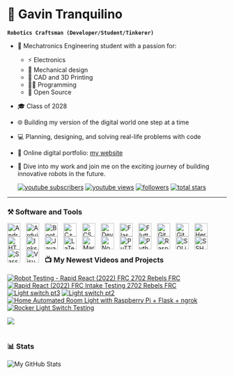 # 🐼 Gavin Tranquilino

**`Robotics Craftsman (Developer/Student/Tinkerer)`**

- 🤖 Mechatronics Engineering student with a passion for: 
    - ⚡ Electronics
    - 🦾 Mechanical design
    - 🧰 CAD and 3D Printing
    - 🧑‍💻 Programming
    - 💾 Open Source

- 🎓 Class of 2028
- 🌐 Building my version of the digital world one step at a time
- 💻 Planning, designing, and solving real-life problems with code
- 🔗 Online digital portfolio: [my website][website]
- 🙏 Dive into my work and join me on the exciting journey of building innovative robots in the future.

   <p align="left">
      <a href="https://www.youtube.com/channel/UCnBxk-HBG0jXScCYvieHLDA?sub_confirmation=1">
         <img alt="youtube subscribers" title="Subscribe to my YouTube channel" src="https://custom-icon-badges.demolab.com/youtube/channel/subscribers/UCnBxk-HBG0jXScCYvieHLDA?color=%23E05D44&label=SUBSCRIBE&logo=video&logoColor=white&style=for-the-badge&labelColor=CE4630"/></a> 
      <a href="https://www.youtube.com/@gavintranquilino">
         <img alt="youtube views" title="YouTube views" src="https://custom-icon-badges.demolab.com/youtube/channel/views/UCnBxk-HBG0jXScCYvieHLDA?color=%23E1AD0E&logo=eye&logoColor=white&style=for-the-badge&labelColor=C79600"/></a> 
      <a href="https://github.com/gavintranquilino?tab=followers">
         <img alt="followers" title="Follow me on Github" src="https://custom-icon-badges.demolab.com/github/followers/gavintranquilino?color=236ad3&labelColor=1155ba&style=for-the-badge&logo=person-add&label=Follow&logoColor=white"/></a>
      <a href="https://github.com/gavintranquilino?tab=repositories&sort=stargazers">
         <img alt="total stars" title="Total stars on GitHub" src="https://custom-icon-badges.demolab.com/github/stars/gavintranquilino?color=55960c&style=for-the-badge&labelColor=488207&logo=star"/></a>
   </p>

---

### ⚒️ Software and Tools

<!-- Android -->
<img align="left" alt="Android" width="30px" style="padding-right:10px;" src="https://cdn.jsdelivr.net/gh/devicons/devicon/icons/android/android-plain.svg" />
<!-- Arduino -->
<img align="left" alt="Arduino" width="30px" style="padding-right:10px;" src="https://cdn.jsdelivr.net/gh/devicons/devicon/icons/arduino/arduino-plain.svg" />
<!-- Bootstrap -->
<img align="left" alt="Bootstrap" width="30px" style="padding-right:10px;" src="https://cdn.jsdelivr.net/gh/devicons/devicon/icons/bootstrap/bootstrap-plain.svg" />
<!-- C++ -->
<img align="left" alt="C++" width="30px" style="padding-right:10px;" src="https://cdn.jsdelivr.net/gh/devicons/devicon/icons/cplusplus/cplusplus-plain.svg" />
<!-- CSS3 -->
<img align="left" alt="CSS3" width="30px" style="padding-right:10px;" src="https://cdn.jsdelivr.net/gh/devicons/devicon/icons/css3/css3-plain.svg" />
<!-- Devicon -->
<img align="left" alt="Devicon" width="30px" style="padding-right:10px;" src="https://cdn.jsdelivr.net/gh/devicons/devicon/icons/devicon/devicon-plain.svg" />
<!-- Flask -->
<img align="left" alt="Flask" width="30px" style="padding-right:10px;" src="https://cdn.jsdelivr.net/gh/devicons/devicon/icons/flask/flask-original.svg" />
<!-- Flutter -->
<img align="left" alt="Flutter" width="30px" style="padding-right:10px;" src="https://cdn.jsdelivr.net/gh/devicons/devicon/icons/flutter/flutter-plain.svg" />
<!-- Fusion360 -->
<!-- <img align="left" alt="Fusion360" width="30px" style="padding-right:10px;" src="https://cdn.jsdelivr.net/gh/devicons/devicon/icons/python/fusioon-plain.svg" /> -->
<!-- Git -->
<img align="left" alt="Git" width="30px" style="padding-right:10px;" src="https://cdn.jsdelivr.net/gh/devicons/devicon/icons/git/git-plain.svg" />
<!-- GitHub -->
<img align="left" alt="GitHub" width="30px" style="padding-right:10px;" src="https://cdn.jsdelivr.net/gh/devicons/devicon/icons/github/github-original.svg" />
<!-- Heroku -->
<img align="left" alt="Heroku" width="30px" style="padding-right:10px;" src="https://cdn.jsdelivr.net/gh/devicons/devicon/icons/heroku/heroku-plain.svg" />
<!-- HTML5 -->
<img align="left" alt="HTML5" width="30px" style="padding-right:10px;" src="https://cdn.jsdelivr.net/gh/devicons/devicon/icons/html5/html5-plain.svg" />
<!-- Inkscape -->
<img align="left" alt="Inkscape" width="30px" style="padding-right:10px;" src="https://cdn.jsdelivr.net/gh/devicons/devicon/icons/inkscape/inkscape-original.svg" />
<!-- JavaScript -->
<img align="left" alt="JavaScript" width="30px" style="padding-right:10px;" src="https://cdn.jsdelivr.net/gh/devicons/devicon/icons/javascript/javascript-plain.svg" />
<!-- LaTeX -->
<img align="left" alt="LaTeX" width="30px" style="padding-right:10px;" src="https://cdn.jsdelivr.net/gh/devicons/devicon/icons/latex/latex-original.svg" />
<!-- Markdown -->
<img align="left" alt="Markdown" width="30px" style="padding-right:10px;" src="https://cdn.jsdelivr.net/gh/devicons/devicon/icons/markdown/markdown-original.svg" />
<!-- NodeJs -->
<img align="left" alt="NodeJS" width="30px" style="padding-right:10px;" src="https://cdn.jsdelivr.net/gh/devicons/devicon/icons/nodejs/nodejs-plain.svg" />
<!-- Paint.net -->
<!-- <img align="left" alt="Paint.net" width="30px" style="padding-right:10px;" src="https://cdn.jsdelivr.net/gh/devicons/devicon/icons/python/python-plain.svg" /> -->
<!-- PuTTY -->
<img align="left" alt="PuTTY" width="30px" style="padding-right:10px;" src="https://cdn.jsdelivr.net/gh/devicons/devicon/icons/putty/putty-original.svg" />
<!-- Python -->
<img align="left" alt="Python" width="30px" style="padding-right:10px;" src="https://cdn.jsdelivr.net/gh/devicons/devicon/icons/python/python-original.svg" />
<!-- Raspberry Pi -->
<img align="left" alt="Raspberry Pi" width="30px" style="padding-right:10px;" src="https://cdn.jsdelivr.net/gh/devicons/devicon/icons/raspberrypi/raspberrypi-original.svg" />
<!-- SQLite -->
<img align="left" alt="SQLite" width="30px" style="padding-right:10px;" src="https://cdn.jsdelivr.net/gh/devicons/devicon/icons/sqlite/sqlite-original.svg" />
<!-- SSH -->
<img align="left" alt="SSH" width="30px" style="padding-right:10px;" src="https://cdn.jsdelivr.net/gh/devicons/devicon/icons/ssh/ssh-original-wordmark.svg" />
<!-- Sass -->
<img align="left" alt="Sass" width="30px" style="padding-right:10px;" src="https://cdn.jsdelivr.net/gh/devicons/devicon/icons/sass/sass-original.svg" />
<!-- SolidWorks -->
<!-- <img align="left" alt="Python" width="30px" style="padding-right:10px;" src="https://cdn.jsdelivr.net/gh/devicons/devicon/icons/python/python-plain.svg" /> -->
<!-- Visual Studio Code -->
<img align="left" alt="Visual Studio Code" width="30px" style="padding-right:10px;" src="https://cdn.jsdelivr.net/gh/devicons/devicon/icons/vscode/vscode-original.svg" />
<!-- WinSCP -->
<!-- <img align="left" alt="Python" width="30px" style="padding-right:10px;" src="https://cdn.jsdelivr.net/gh/devicons/devicon/icons/python/python-plain.svg" /> -->

<br />

<br />

#

### 📺 My Newest Videos and Projects

<!-- BEGIN YOUTUBE-CARDS -->
[![Robot Testing - Rapid React (2022) FRC 2702 Rebels FRC](https://ytcards.demolab.com/?id=u9qG72-kYxQ&title=Robot+Testing+-+Rapid+React+%282022%29+FRC+2702+Rebels+FRC&lang=en&timestamp=1680653973&background_color=%230d1117&title_color=%23ffffff&stats_color=%23dedede&width=250&border_radius=5&duration=19 "Robot Testing - Rapid React (2022) FRC 2702 Rebels FRC")](https://www.youtube.com/watch?v=u9qG72-kYxQ)
[![Rapid React (2022) FRC Intake Testing 2702 Rebels FRC](https://ytcards.demolab.com/?id=d_R-mZ6Phxw&title=Rapid+React+%282022%29+FRC+Intake+Testing+2702+Rebels+FRC&lang=en&timestamp=1680653696&background_color=%230d1117&title_color=%23ffffff&stats_color=%23dedede&width=250&border_radius=5&duration=8 "Rapid React (2022) FRC Intake Testing 2702 Rebels FRC")](https://www.youtube.com/watch?v=d_R-mZ6Phxw)
[![Light switch pt3](https://ytcards.demolab.com/?id=yjMIiRrY0TE&title=Light+switch+pt3&lang=en&timestamp=1674800127&background_color=%230d1117&title_color=%23ffffff&stats_color=%23dedede&width=250&border_radius=5&duration=22 "Light switch pt3")](https://www.youtube.com/watch?v=yjMIiRrY0TE)
[![Light switch pt2](https://ytcards.demolab.com/?id=bS2TKmz5eWY&title=Light+switch+pt2&lang=en&timestamp=1674800048&background_color=%230d1117&title_color=%23ffffff&stats_color=%23dedede&width=250&border_radius=5&duration=16 "Light switch pt2")](https://www.youtube.com/watch?v=bS2TKmz5eWY)
[![Home Automated Room Light with Raspberry Pi + Flask + ngrok](https://ytcards.demolab.com/?id=zSlTrdzJzx0&title=Home+Automated+Room+Light+with+Raspberry+Pi+%2B+Flask+%2B+ngrok&lang=en&timestamp=1674797634&background_color=%230d1117&title_color=%23ffffff&stats_color=%23dedede&width=250&border_radius=5&duration=15 "Home Automated Room Light with Raspberry Pi + Flask + ngrok")](https://www.youtube.com/watch?v=zSlTrdzJzx0)
[![Rocker Light Switch Testing](https://ytcards.demolab.com/?id=595ssVca1RQ&title=Rocker+Light+Switch+Testing&lang=en&timestamp=1674342582&background_color=%230d1117&title_color=%23ffffff&stats_color=%23dedede&width=250&border_radius=5&duration=11 "Rocker Light Switch Testing")](https://www.youtube.com/watch?v=595ssVca1RQ)
<!-- END YOUTUBE-CARDS -->

[<img src="https://custom-icon-badges.demolab.com/badge/-Subscribe%20For%20More-red?style=for-the-badge&logo=video&logoColor=white"/>](https://www.youtube.com/channel/UCnBxk-HBG0jXScCYvieHLDA?sub_confirmation=1)

#

### 📊 Stats

![My GitHub Stats](https://github-readme-stats.vercel.app/api?username=gavintranquilino&show_icons=true&theme=graywhite)


[website]: https://www.gavintranquilino.com
